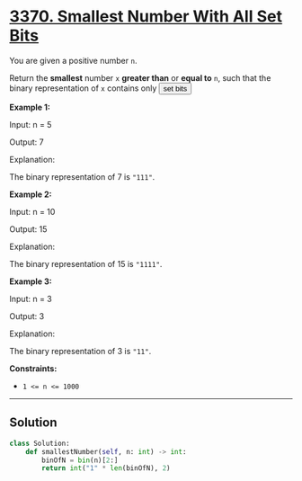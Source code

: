 # [3370. Smallest Number With All Set Bits](https://leetcode.com/problems/smallest-number-with-all-set-bits/description/?envType=daily-question&envId=2025-10-27)

You are given a positive number <code>n</code>.

Return the **smallest**  number <code>x</code> **greater than**  or **equal to**  <code>n</code>, such that the binary representation of <code>x</code> contains only <button type="button" aria-haspopup="dialog" aria-expanded="false" aria-controls="radix-:r0:" data-state="closed" class="">set bits</button>

**Example 1:** 

<div class="example-block">
Input: n = 5

Output: 7

Explanation:

The binary representation of 7 is <code>"111"</code>.

**Example 2:** 

<div class="example-block">
Input: n = 10

Output: 15

Explanation:

The binary representation of 15 is <code>"1111"</code>.

**Example 3:** 

<div class="example-block">
Input: n = 3

Output: 3

Explanation:

The binary representation of 3 is <code>"11"</code>.

**Constraints:** 

- <code>1 <= n <= 1000</code>

---

## Solution

```python
class Solution:
    def smallestNumber(self, n: int) -> int:
        binOfN = bin(n)[2:]
        return int("1" * len(binOfN), 2)
```